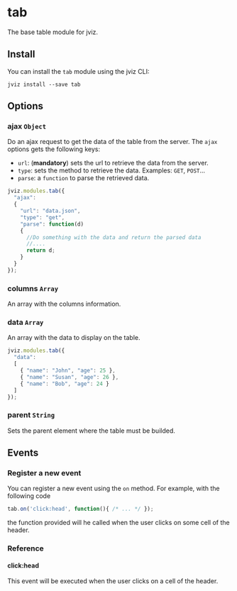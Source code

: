 # tab

The base table module for jviz.

## Install

You can install the `tab` module using the jviz CLI:

```
jviz install --save tab
```

## Options

### ajax `Object`

Do an ajax request to get the data of the table from the server. The `ajax` options gets the following keys:

- `url`: (**mandatory**) sets the url to retrieve the data from the server.
- `type`: sets the method to retrieve the data. Examples: `GET`, `POST`...
- `parse`: a `function` to parse the retrieved data.

```javascript
jviz.modules.tab({
  "ajax":
  {
    "url": "data.json",
    "type": "get",
    "parse": function(d)
    {
      //Do something with the data and return the parsed data
      //....
      return d;
    }
  }
});
```

### columns `Array`

An array with the columns information.

### data `Array`

An array with the data to display on the table.

```javascript
jviz.modules.tab({
  "data":
  [
    { "name": "John", "age": 25 },
    { "name": "Susan", "age": 26 },
    { "name": "Bob", "age": 24 }
  ]
});
```

### parent `String`

Sets the parent element where the table must be builded.


## Events

### Register a new event

You can register a new event using the `on` method. For example, with the following code

```javascript
tab.on('click:head', function(){ /* ... */ });
```

the function provided will he called when the user clicks on some cell of the header.

### Reference

#### click:head

This event will be executed when the user clicks on a cell of the header.
